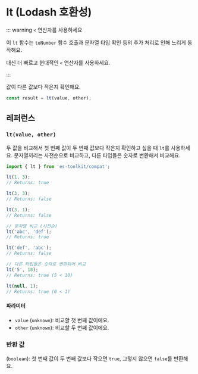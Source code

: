 # lt (Lodash 호환성)

::: warning `<` 연산자를 사용하세요

이 `lt` 함수는 `toNumber` 함수 호출과 문자열 타입 확인 등의 추가 처리로 인해 느리게 동작해요.

대신 더 빠르고 현대적인 `<` 연산자를 사용하세요.

:::

값이 다른 값보다 작은지 확인해요.

```typescript
const result = lt(value, other);
```

## 레퍼런스

### `lt(value, other)`

두 값을 비교해서 첫 번째 값이 두 번째 값보다 작은지 확인하고 싶을 때 `lt`를 사용하세요. 문자열끼리는 사전순으로 비교하고, 다른 타입들은 숫자로 변환해서 비교해요.

```typescript
import { lt } from 'es-toolkit/compat';

lt(1, 3);
// Returns: true

lt(3, 3);
// Returns: false

lt(3, 1);
// Returns: false

// 문자열 비교 (사전순)
lt('abc', 'def');
// Returns: true

lt('def', 'abc');
// Returns: false

// 다른 타입들은 숫자로 변환되어 비교
lt('5', 10);
// Returns: true (5 < 10)

lt(null, 1);
// Returns: true (0 < 1)
```

#### 파라미터

- `value` (`unknown`): 비교할 첫 번째 값이에요.
- `other` (`unknown`): 비교할 두 번째 값이에요.

### 반환 값

(`boolean`): 첫 번째 값이 두 번째 값보다 작으면 `true`, 그렇지 않으면 `false`를 반환해요.